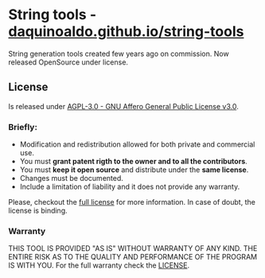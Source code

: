 # String tools - [daquinoaldo.github.io/string-tools](https://daquinoaldo.github.io/string-tools)
String generation tools created few years ago on commission. Now released OpenSource under license.

## License
Is released under [AGPL-3.0 - GNU Affero General Public License v3.0](LICENSE).

### Briefly:
- Modification and redistribution allowed for both private and commercial use.
- You must **grant patent rigth to the owner and to all the contributors**.
- You must **keep it open source** and distribute under the **same license**.
- Changes must be documented.
- Include a limitation of liability and it does not provide any warranty.

Please, checkout the [full license](LICENSE) for more information. In case of doubt, the license is binding.

### Warranty
THIS TOOL IS PROVIDED "AS IS" WITHOUT WARRANTY OF ANY KIND.
THE ENTIRE RISK AS TO THE QUALITY AND PERFORMANCE OF THE PROGRAM IS WITH YOU.
For the full warranty check the [LICENSE](LICENSE).